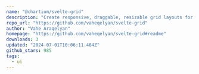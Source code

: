 ```yaml
---
name: "@chartium/svelte-grid"
description: "Create responsive, draggable, resizable grid layouts for Svelte."
repo_url: "https://github.com/vaheqelyan/svelte-grid"
author: "Vahe Araqelyan"
homepage: "https://github.com/vaheqelyan/svelte-grid#readme"
downloads: 3
updated: "2024-07-01T10:06:11.484Z"
github_stars: 985
tags: 
  - ui
---
```

